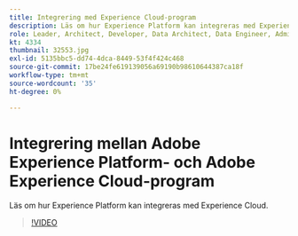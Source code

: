 ```yaml
---
title: Integrering med Experience Cloud-program
description: Läs om hur Experience Platform kan integreras med Experience Cloud.
role: Leader, Architect, Developer, Data Architect, Data Engineer, Admin, User
kt: 4334
thumbnail: 32553.jpg
exl-id: 5135bbc5-dd74-4dca-8449-53f4f424c468
source-git-commit: 17be24fe619139056a69190b98610644387ca18f
workflow-type: tm+mt
source-wordcount: '35'
ht-degree: 0%

---
```


# Integrering mellan Adobe Experience Platform- och Adobe Experience Cloud-program

Läs om hur Experience Platform kan integreras med Experience Cloud.

>[!VIDEO](https://video.tv.adobe.com/v/32553?quality=12&learn=on)


